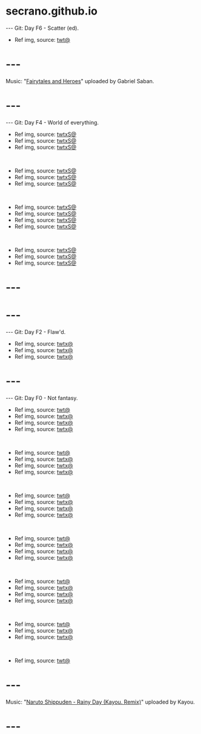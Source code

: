 # secrano.github.io

--- Git: Day F6 - Scatter (ed).

- Ref img, source: [twt@](https://x.com/KenpachZki/status/1829922717849509896)

# ---
Music: "[Fairytales and Heroes](https://www.youtube.com/watch?v=Ri-q0dgTqCA)" uploaded by Gabriel Saban.
# ---

--- Git: Day F4 - World of everything.

- Ref img, source: [twtxS@](https://www.youtube.com/watch?v=UkQENyhV88c)
- Ref img, source: [twtxS@](https://www.youtube.com/watch?v=UYW1lKNVI90)
- Ref img, source: [twtxS@](https://x.com/HabibuAbuGoat/status/1829864549975040179)

<br/>

- Ref img, source: [twtxS@](https://x.com/minima_ai/status/1830132691137937727)
- Ref img, source: [twtxS@](https://x.com/NoCatsNoLife_m/status/1830124429000724867)
- Ref img, source: [twtxS@](https://x.com/lion_sey/status/1830123924967018501)

<br/>

- Ref img, source: [twtxS@](https://x.com/sakasamaszn/status/1830014193086709923)
- Ref img, source: [twtxS@](https://x.com/GAx5jx8Lsq4mBIn/status/1830123314532299144)
- Ref img, source: [twtxS@](https://x.com/softshoujo/status/1829974979896840408)
- Ref img, source: [twtxS@](https://x.com/MensurMuse/status/1829891984854786230)

<br/>

- Ref img, source: [twtxS@](https://x.com/peronyawns/status/1830008962978099617)
- Ref img, source: [twtxS@](https://x.com/brendafarro/status/1829940104766636058)
- Ref img, source: [twtxS@](https://x.com/zhuzi_k/status/1829947379396837830)

# ---
# ---

--- Git: Day F2 - Flaw'd.

- Ref img, source: [twtx@](https://x.com/Skyrn99/status/1829865168874127487)
- Ref img, source: [twtx@](https://x.com/miboso__/status/1829917608579383637)
- Ref img, source: [twtx@](https://x.com/Miu_ryy/status/1829443851607589042)

# ---

--- Git: Day F0 - Not fantasy.

- Ref img, source: [twt@](https://x.com/MarcoGrandFleet/status/1829137966557798576)
- Ref img, source: [twtx@](https://x.com/MangaContexts/status/1828936607128273197)
- Ref img, source: [twtx@](https://x.com/__c_9/status/1829112258711945377)
- Ref img, source: [twtx@](https://x.com/MarcoGrandFleet/status/1829214809734217741)

<br/>

- Ref img, source: [twt@](https://x.com/NoCatsNoLife_m/status/1829284650851926102)
- Ref img, source: [twtx@](https://x.com/NoCatsNoLife_m/status/1829295481186586692)
- Ref img, source: [twtx@](https://x.com/memechaotic/status/1829128335483441211)
- Ref img, source: [twtx@](https://x.com/kattlatte/status/1829169321161142775)

<br/>

- Ref img, source: [twt@](https://x.com/AI_CyberDreams/status/1829054297817936076)
- Ref img, source: [twtx@](https://x.com/koahri1/status/1829262756274729199)
- Ref img, source: [twtx@](https://x.com/opdaiIy/status/1829132885443399726)
- Ref img, source: [twtx@](https://x.com/o_to_to/status/1828356791081542093)

<br/>

- Ref img, source: [twt@](https://x.com/loki_illust/status/1828629813785174476)
- Ref img, source: [twtx@](https://x.com/lakeside529/status/1829120956369121620)
- Ref img, source: [twtx@](https://x.com/BubbleXc27vr2/status/1829188081674858525)
- Ref img, source: [twtx@](https://x.com/JJKcontents/status/1828997386506527116)

<br/>

- Ref img, source: [twt@](https://x.com/BubbleXc27vr2/status/1829190286771401027)
- Ref img, source: [twtx@](https://x.com/onepiecedaiIys/status/1828990121539965410)
- Ref img, source: [twtx@](https://x.com/Macbaconai/status/1829094653397729429)
- Ref img, source: [twtx@](https://x.com/Clare_EVEonline/status/1829110581418484127)

<br/>

- Ref img, source: [twt@](https://x.com/ran9u/status/1827843403088040108)
- Ref img, source: [twtx@](https://x.com/animel7316/status/1828657036068016581)
- Ref img, source: [twtx@](https://x.com/Clare_EVEonline/status/1829077126374662544)

<br/>

- Ref img, source: [twt@](https://x.com/albertdrosphoto/status/1829140695791350164)

# ---

Music: "[Naruto Shippuden - Rainy Day (Kayou. Remix)](https://www.youtube.com/watch?v=HBQXS_Cv96Y)" uploaded by Kayou.
# ---
